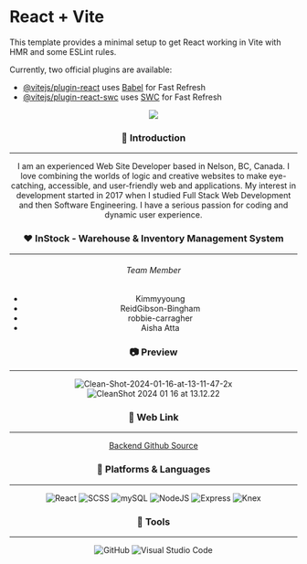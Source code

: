 # React + Vite

This template provides a minimal setup to get React working in Vite with HMR and some ESLint rules.

Currently, two official plugins are available:

- [@vitejs/plugin-react](https://github.com/vitejs/vite-plugin-react/blob/main/packages/plugin-react/README.md) uses [Babel](https://babeljs.io/) for Fast Refresh
- [@vitejs/plugin-react-swc](https://github.com/vitejs/vite-plugin-react-swc) uses [SWC](https://swc.rs/) for Fast Refresh



<div align=center>

<img src="https://capsule-render.vercel.app/api?type=cylinder&color=auto&text=Hello World!&fontAlignY=45&fontSize=40&height=120&animation=blinking&desc=My name is Robbie :)&descAlignY=70" />
<h3> 👋 Introduction </h3>
<hr/>
  <p>I am an experienced Web Site Developer based in Nelson, BC, Canada. I love combining the worlds of logic and creative websites to make eye-catching, accessible, and user-friendly web and applications. My interest in development started in 2017 when I studied Full Stack Web Development and then Software Engineering. I have a serious passion for coding and dynamic user experience. </p>


  <h3> ❤️ InStock - Warehouse & Inventory Management System </h3>
  <hr/>

  <h6>Team Member</h6>
  <ul>
    <li>Kimmyyoung</li>
    <li>ReidGibson-Bingham</li>
    <li>robbie-carragher</li>
    <li>Aisha Atta</li>
  </ul>
 
   
  
<h3> 📷 Preview </h3>
<hr/>

<img src="https://i.ibb.co/Gcb29HP/Clean-Shot-2024-01-16-at-13-11-47-2x.png" alt="Clean-Shot-2024-01-16-at-13-11-47-2x" border="0"></a><br />
<img src="https://s13.gifyu.com/images/S0cYn.gif" alt="CleanShot 2024 01 16 at 13.12.22" border="0" />

<h3> 🔗 Web Link </h3>
<hr/>
<!--   <a href="https://instock-site.netlify.app/"><p>Click ✔️ </a> : instock-site.netlify.app/</p> -->

  <a href="">
    Backend Github Source
  </a>

<h3> 📝 Platforms & Languages  </h3>
<hr/>


![React](https://img.shields.io/badge/React-61DAFB.svg?&style=for-the-badge&logo=React&logoColor=white)
![SCSS](https://img.shields.io/badge/SCSS-CC6699.svg?&style=for-the-badge&logo=SASS&logoColor=white)
![mySQL](https://img.shields.io/badge/MySQL-4479A1.svg?&style=for-the-badge&logo=MySQL&logoColor=white)
![NodeJS](https://img.shields.io/badge/Nodejs-339933.svg?&style=for-the-badge&logo=node&logoColor=white)
![Express](https://img.shields.io/badge/Express-000000.svg?&style=for-the-badge&logo=express&logoColor=white)
![Knex](https://img.shields.io/badge/Knex-D26B38.svg?&style=for-the-badge&logo=Knex&logoColor=white)




<h3> 🔨 Tools </h3>
<hr/>


![GitHub](https://img.shields.io/badge/GitHub-181717.svg?&style=for-the-badge&logo=GitHub&logoColor=white)
![Visual Studio Code](https://img.shields.io/badge/VisualStudioCode-007ACC.svg?&style=for-the-badge&logo=GitHub&logoColor=white)

</div>

